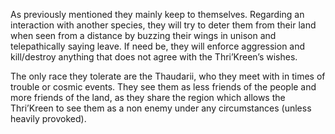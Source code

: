 As previously mentioned they mainly keep to themselves. Regarding an interaction with another species, they will try to deter them from their land when seen from a distance by buzzing their wings in unison and telepathically saying leave. If need be, they will enforce aggression and kill/destroy anything that does not agree with the Thri’Kreen’s wishes. 

The only race they tolerate are the Thaudarii, who they meet with in times of trouble or cosmic events. They see them as less friends of the people and more friends of the land, as they share the region which allows the Thri’Kreen to see them as a non enemy under any circumstances (unless heavily provoked).
